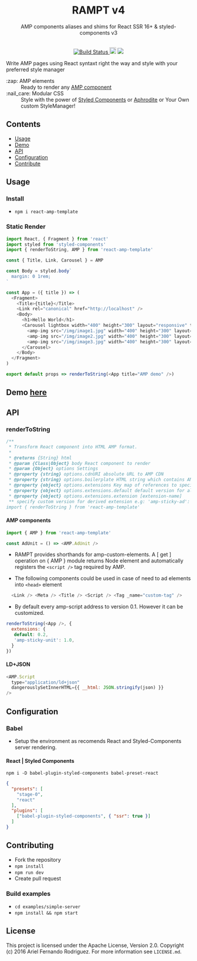 <div align="center">
  <h1><strong>RAMPT v4</strong></h1>
  <div align="center"><p>AMP components aliases and shims for React SSR 16+ & styled-components v3</p></div>
</div>

<br />

<div align="center">
  <!-- Build Status -->
  <a href="https://travis-ci.org/Ariel-Rodriguez/react-amp-template">
    <img src="https://travis-ci.org/Ariel-Rodriguez/react-amp-template.svg?branch=master" alt="Build Status" />
  </a>
  <!-- npm ver -->
  <a href="https://badge.fury.io/js/react-amp-template"><img src="https://badge.fury.io/js/react-amp-template.svg" alt="npm version" height="18"></a>
  <!-- cover -->
  <a href="https://codecov.io/gh/Ariel-Rodriguez/react-amp-template"><img src="https://codecov.io/gh/Ariel-Rodriguez/react-amp-template/branch/master/graph/badge.svg" /></a>
</div>


Write AMP pages using React syntaxt right the way and style with your preferred style manager

<dl>
  <dt>:zap: AMP elements</dt>
  <dd>Ready to render any <a href="https://ampbyexample.com/#components">AMP component</a></dd>
  <dt>:nail_care: Modular CSS</dt>
  <dd>Style with the power of <a href="https://github.com/styled-components/styled-components">Styled Components</a> or <a href="https://github.com/Khan/aphrodite">Aphrodite</a> or Your Own custom StyleManager!</dd>
</dl>




## Contents

- [Usage](#usage)
- [Demo](#demo)
- [API](#api)
- [Configuration](#configuration)
- [Contribute](#contributing)


## Usage

### Install

- `npm i react-amp-template`

### Static Render

```javascript
import React, { Fragment } from 'react'
import styled from 'styled-components'
import { renderToString, AMP } from 'react-amp-template'

const { Title, Link, Carousel } = AMP

const Body = styled.body`
  margin: 0 1rem;
`

const App = ({ title }) => (
  <Fragment>
    <Title>{title}</Title>
    <Link rel="canonical" href="http://localhost" />
    <Body>
      <h1>Hello World</h1>
      <Carousel lightbox width="400" height="300" layout="responsive" type="slides">
        <amp-img src="/img/image1.jpg" width="400" height="300" layout="responsive"></amp-img>
        <amp-img src="/img/image2.jpg" width="400" height="300" layout="responsive"></amp-img>
        <amp-img src="/img/image3.jpg" width="400" height="300" layout="responsive"></amp-img>
      </Carousel>
    </Body>
  </Fragment>
)

export default props => renderToString(<App title="AMP demo" />)
```


## Demo [here](https://github.com/Ariel-Rodriguez/react-amp-template/tree/master/examples)


## API

### renderToString

```javascript
/**
 * Transform React component into HTML AMP format.
 *
 * @returns {String} html
 * @param {Class|Object} body React component to render
 * @param {Object} options Settings
 * @property {string} options.cdnURI absolute URL to AMP CDN
 * @property {string} options.boilerplate HTML string which contains AMP boilerplate styles
 * @property {object} options.extensions Key map of references to specify an extension version
 * @property {object} options.extensions.default default version for all amp-extensions e.g '0.1'
 * @property {object} options.extensions.extension [extension-name]
 ** specify custom version for derived extension e.g: 'amp-sticky-ad': '1.0'
import { renderToString } from 'react-amp-template'
```

#### AMP components

```javascript
import { AMP } from 'react-amp-template'

const AdUnit = () => <AMP.AdUnit />
```
- RAMPT provides shorthands for amp-custom-elements. A \[ get \] operation on { AMP } module returns Node element and automatically registers the `<script />` tag required by AMP.

- The following components could be used in case of need to ad elements into `<head>` element

```javascript
  <Link /> <Meta /> <Title /> <Script /> <Tag _name="custom-tag" />
```

- By default every amp-script address to version 0.1. However it can be customized.

```javascript
renderToString(<App />, {
  extensions: {
   default: 0.2,
   'amp-sticky-unit': 1.0,
  }
})
```

#### LD+JSON

```javascript
<AMP.Script
  type="application/ld+json"
  dangerouslySetInnerHTML={{ __html: JSON.stringify(json) }}
/>
```


## Configuration

### Babel
- Setup the environment as recomends React and Styled-Components server rendering.

#### React | Styled Components

`npm i -D babel-plugin-styled-components babel-preset-react`

```json
{
  "presets": [
    "stage-0",
    "react"
  ],
  "plugins": [
    ["babel-plugin-styled-components", { "ssr": true }]
  ]
}
```


## Contributing

- Fork the repository
- `npm install`
- `npm run dev`
- Create pull request

### Build examples

- `cd examples/simple-server`
- `npm install && npm start`

## License

This project is licensed under the Apache License, Version 2.0. Copyright (c) 2016 Ariel Fernando Rodriguez. For more information see `LICENSE.md`.
